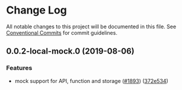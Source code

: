 # Change Log

All notable changes to this project will be documented in this file.
See [Conventional Commits](https://conventionalcommits.org) for commit guidelines.

## 0.0.2-local-mock.0 (2019-08-06)


### Features

* mock support for API, function and storage ([#1893](https://github.com/aws-amplify/amplify-cli/issues/1893)) ([372e534](https://github.com/aws-amplify/amplify-cli/commit/372e534))
